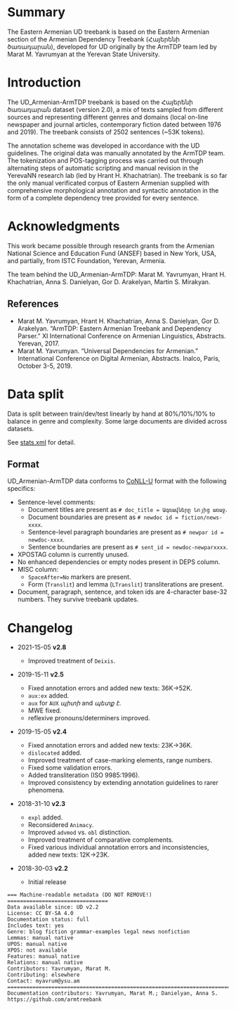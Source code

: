 # Summary

The Eastern Armenian UD treebank is based on the Eastern Armenian section of the Armenian Dependency Treebank (Հայերենի ծառադարան), developed for UD originally by the ArmTDP team led by Marat M. Yavrumyan at the Yerevan State University.

# Introduction

The UD_Armenian-ArmTDP treebank is based on the Հայերենի ծառադարան dataset (version 2.0), a mix of texts sampled from different sources and representing different genres and domains (local on-line newspaper and journal articles, contemporary fiction dated between 1976 and 2019). The treebank consists of 2502 sentences (~53K tokens).

The annotation scheme was developed in accordance with the UD guidelines. The original data was manually annotated by the ArmTDP team. The tokenization and POS-tagging process was carried out through alternating steps of automatic scripting and manual revision in the YerevaNN research lab (led by Hrant H. Khachatrian). The treebank is so far the only manual verificated corpus of Eastern Armenian supplied with comprehensive morphological annotation and syntactic annotation in the form of a complete dependency tree provided for every sentence.

# Acknowledgments

This work became possible through research grants from the Armenian National Science and Education Fund (ANSEF) based in New York, USA, and partially, from ISTC Foundation, Yerevan, Armenia.

The team behind the UD_Armenian-ArmTDP: Marat M. Yavrumyan, Hrant H. Khachatrian, Anna S. Danielyan, Gor D. Arakelyan, Martin S. Mirakyan.

## References

* Marat M. Yavrumyan, Hrant H. Khachatrian, Anna S. Danielyan, Gor D. Arakelyan. “ArmTDP: Eastern Armenian Treebank and Dependency Parser.” XI International Conference on Armenian Linguistics, Abstracts. Yerevan, 2017.
* Marat M. Yavrumyan. “Universal Dependencies for Armenian.” International Conference on Digital Armenian, Abstracts. Inalco, Paris, October 3-5, 2019.

# Data split

Data is split between train/dev/test linearly by hand at 80%/10%/10% to balance in genre and complexity. Some large documents are divided across datasets.

See [stats.xml](https://github.com/UniversalDependencies/UD_Armenian-ArmTDP/blob/dev/stats.xml) for detail.

## Format

UD_Armenian-ArmTDP data conforms to [CoNLL-U](http://universaldependencies.org/format.html) format with the following specifics:
* Sentence-level comments:
  * Document titles are present as `# doc_title = Ագռավները Նոյից առաջ`.
  * Document boundaries are present as `# newdoc id = fiction/news-xxxx`.
  * Sentence-level paragraph boundaries are present as `# newpar id = newdoc-xxxx`.
  * Sentence boundaries are present as `# sent_id = newdoc-newparxxxx`.
* XPOSTAG column is currently unused.
* No enhanced dependencies or empty nodes present in DEPS column.
* MISC column:
  * `SpaceAfter=No` markers are present.
  * Form (`Translit`) and lemma (`LTranslit`) transliterations are present.
* Document, paragraph, sentence, and token ids are 4-character base-32 numbers. They survive treebank updates.


# Changelog

* 2021-15-05 **v2.8**
  * Improved treatment of `Deixis`.

* 2019-15-11 **v2.5**
  * Fixed annotation errors and added new texts: 36K→52K.
  * `aux:ex` added.
  * `aux` for `AUX` _պիտի_ and _պետք է_.
  * MWE fixed.
  * reflexive pronouns/determiners improved.
  
* 2019-15-05 **v2.4**
  * Fixed annotation errors and added new texts: 23K→36K.
  * `dislocated` added.
  * Improved treatment of case-marking elements, range numbers.
  * Fixed some validation errors.
  * Added transliteration (ISO 9985:1996).
  * Improved consistency by extending annotation guidelines to rarer phenomena.

* 2018-31-10 **v2.3**
  * `expl` added.
  * Reconsidered `Animacy`.
  * Improved `advmod` vs. `obl` distinction.
  * Improved treatment of comparative complements.
  * Fixed various individual annotation errors and inconsistencies, added new texts: 12K→23K.

* 2018-30-03 **v2.2**
  * Initial release

```
=== Machine-readable metadata (DO NOT REMOVE!) ================================
Data available since: UD v2.2
License: CC BY-SA 4.0
Documentation status: full
Includes text: yes
Genre: blog fiction grammar-examples legal news nonfiction  
Lemmas: manual native
UPOS: manual native
XPOS: not available
Features: manual native
Relations: manual native
Contributors: Yavrumyan, Marat M.
Contributing: elsewhere
Contact: myavrum@ysu.am
===============================================================================
Documentation contributors: Yavrumyan, Marat M.; Danielyan, Anna S.
https://github.com/armtreebank
```
